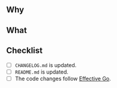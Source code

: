 ## Why

<!-- Why this pull request was created? Explain the problem that this pull request is trying to solve. -->

## What

<!-- What does this pull request contain? Explain what is this pull request changing. -->

## Checklist

<!-- All items should be verified and marked as done.
     If an item doesn't apply to the introduced changes - check it as done too. -->

- [ ] `CHANGELOG.md` is updated.
- [ ] `README.md` is updated.
- [ ] The code changes follow [Effective Go](https://golang.org/doc/effective_go).
